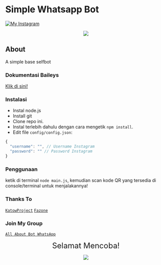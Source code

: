 # Simple Whatsapp Bot

[![My Instagram](https://img.shields.io/badge/My%20Instagram-@lindoww.8-green)](https://www.instagram.com/lindoww.8)


<p align="center"><img src="https://i.pinimg.com/originals/3c/37/9e/3c379e30fdf69c7ab688e596c873bf2c.png" /></p>

## About

A simple base selfbot

### Dokumentasi Baileys

[Klik di sini!](https://adiwajshing.github.io/Baileys/)

### Instalasi

- Instal node.js
- Install git
- Clone repo ini.
- Instal terlebih dahulu dengan cara mengetik `npm install`.<br>
- Edit file `config/config.json`:

```js
{
  "username": "", // Username Instagram
  "password": "" // Password Instagram
}
```

### Penggunaan

ketik di terminal `node main.js`, kemudian scan kode QR yang tersedia di console/terminal untuk menjalakannya!

### Thanks To

[`KatowProject`](https://github.com/KatowProject)
[`Fazone`](https://github.com/fazonetea)

### Join My Group

[`All About Bot WhatsApp`](https://chat.whatsapp.com/CEDyT5JRhUrIhHL12V3Ga3)

<p align="center"><font size = "5">Selamat Mencoba! </font><br></p>
<p align="center"><img src="https://cdn.discordapp.com/attachments/519859252966457369/735280356441456641/4c64e343e788251fb15dac0f4c557337.gif" /></p>
